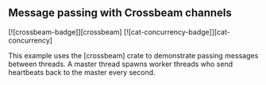 ## Message passing with Crossbeam channels
[![crossbeam-badge]][crossbeam] [![cat-concurrency-badge]][cat-concurrency]

This example uses the [crossbeam] crate to demonstrate passing messages between
threads. A master thread spawns worker threads who send heartbeats back to the
master every second.

[`crossbeam::scope`]: https://docs.rs/crossbeam/*/crossbeam/fn.scope.html

